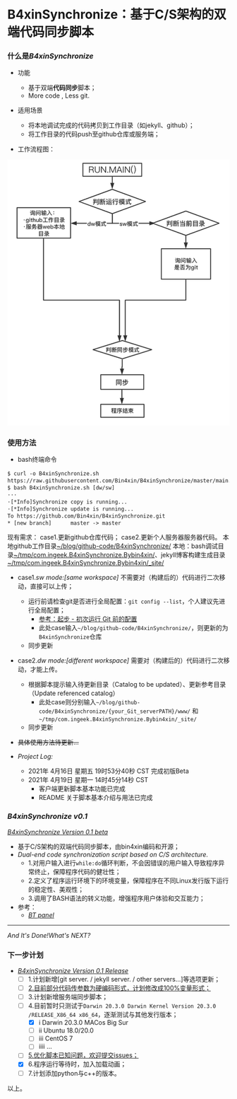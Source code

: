 # B4xinSynchronize：基于C/S架构的双端代码同步脚本

### 什么是*B4xinSynchronize*

- 功能
    - 基于双端**代码同步**脚本；
    - More code , Less git.
- 适用场景
    - 将本地调试完成的代码拷贝到工作目录（如jekyll、github）；
    - 将工作目录的代码push至github仓库或服务端；

- 工作流程图：

![workflow.png](/assets/B4xinSynchronize-workflow.png)

### 使用方法
- bash终端命令
```
$ curl -o B4xinSynchronize.sh https://raw.githubusercontent.com/Bin4xin/B4xinSynchronize/master/main.sh
$ bash B4xinSynchronize.sh [dw/sw]
···
·[*Info]Synchronize copy is running... 
·[*Info]Synchronize update is running... 
To https://github.com/Bin4xin/B4xinSynchronize.git
* [new branch]      master -> master
```
现有需求：
case1.更新github仓库代码；
case2.更新个人服务器服务器代码。
本地github工作目录[~/blog/github-code/B4xinSynchronize/](https://github.com/Bin4xin/B4xinSynchronize)
本地：bash调试目录[~/tmp/com.ingeek.B4xinSynchronize.Bybin4xin/]()、jekyll博客构建生成目录[~/tmp/com.ingeek.B4xinSynchronize.Bybin4xin/_site/]()

- case1.*sw mode:[same workspace]* 不需要对（构建后的）代码进行二次移动，直接可以上传；
    - 运行前请检查git是否进行全局配置：`git config --list`，个人建议先进行全局配置；
        - [参考：起步 - 初次运行 Git 前的配置](https://git-scm.com/book/zh/v2/%E8%B5%B7%E6%AD%A5-%E5%88%9D%E6%AC%A1%E8%BF%90%E8%A1%8C-Git-%E5%89%8D%E7%9A%84%E9%85%8D%E7%BD%AE)
        - 此处case输入`~/blog/github-code/B4xinSynchronize/`，则更新的为`B4xinSynchronize`仓库
    - 同步更新
    
- case2.*dw mode:[different workspace]* 需要对（构建后的）代码进行二次移动，才能上传。
    
    - 根据脚本提示输入待更新目录（Catalog to be updated）、更新参考目录（Update referenced catalog）
        - 此处case则分别输入`~/blog/github-code/B4xinSynchronize/{your_Git_serverPATH}/www/` 和`~/tmp/com.ingeek.B4xinSynchronize.Bybin4xin/_site/`
    - 同步更新
- ~~具体使用方法待更新...~~
- *Project Log:*
    - 2021年 4月16日 星期五 19时53分40秒 CST 完成初版Beta
    - 2021年 4月19日 星期一 14时45分14秒 CST 
        - 客户端更新脚本基本功能已完成
        - README 关于脚本基本介绍与用法已完成



### *B4xinSynchronize v0.1*

[*B4xinSynchronize Version 0.1 beta*](https://github.com/Bin4xin/B4xinSynchronize/blob/master/main.sh)

- 基于C/S架构的双端代码同步脚本，由bin4xin编码和开源；
- *Dual-end code synchronization script based on C/S architecture.*
    - 1.对用户输入进行`while:do`循环判断，不会因错误的用户输入导致程序异常终止，保障程序代码的健壮性；
    - 2.定义了程序运行环境下的环境变量，保障程序在不同Linux发行版下运行的稳定性、美观性；
    - 3.调用了BASH语法的转义功能，增强程序用户体验和交互能力；
- 参考：
    - [*BT panel*](https://github.com/Bin4xin/B4xinSynchronize/tree/master/panel)

---
*And It's Done!What's NEXT?*

### 下一步计划

- [*B4xinSynchronize Version 0.1 Release*](https://github.com/Bin4xin/B4xinSynchronize/blob/master/main.sh)
    - [ ] 1.计划新增[git server. / jekyll server. / other servers...]等选项更新；
    - [ ] [2.目前部分代码传参数为硬编码形式，计划修改成100%变量形式；](https://github.com/Bin4xin/B4xinSynchronize/blob/master/main.sh)
    - [ ] 3.计划新增服务端同步脚本；
    - [ ] 4.目前暂时只测试于`Darwin 20.3.0 Darwin Kernel Version 20.3.0 /RELEASE_X86_64 x86_64`，逐渐测试与其他发行版本；
        - [x] i Darwin 20.3.0 MACos Big Sur
        - [ ] ii Ubuntu 18.0/20.0
        - [ ] iii CentOS 7
        - [ ] iiii ...
    - [ ] [5.优化脚本已知问题，欢迎提交issues；](https://github.com/Bin4xin/B4xinSynchronize/issues/new)
    - [x] 6.程序运行等待时，加入加载动画；
    - [ ] 7.计划添加python与c++的版本。
    
以上。
